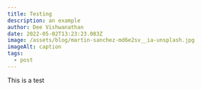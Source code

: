 ```yaml
---
title: Testing
description: an example
author: Dee Vishwanathan
date: 2022-05-02T13:23:23.083Z
image: /assets/blog/martin-sanchez-md6e2sv__ia-unsplash.jpg
imageAlt: caption
tags:
  - post
---
```

This is a test